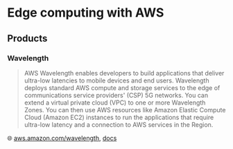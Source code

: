 # Edge computing with AWS

## Products

### Wavelength

> AWS Wavelength enables developers to build applications that deliver ultra-low latencies to mobile devices and end users.
> Wavelength deploys standard AWS compute and storage services to the edge of communications service providers' (CSP) 5G networks.
> You can extend a virtual private cloud (VPC) to one or more Wavelength Zones.
> You can then use AWS resources like Amazon Elastic Compute Cloud (Amazon EC2) instances to run the applications that require ultra-low latency and a connection to AWS services in the Region.

🌐 [aws.amazon.com/wavelength](https://aws.amazon.com/wavelength/), [docs](https://docs.aws.amazon.com/wavelength/latest/developerguide/what-is-wavelength.html)
